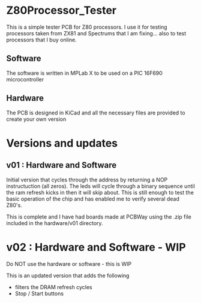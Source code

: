 # Z80Processor_Tester
This is a simple tester PCB for Z80 processors.  I use it for testing processors taken from ZX81 and Spectrums that I am fixing... also to test processors that I buy online.

## Software

The software is written in MPLab X to be used on a PIC 16F690 microcontroller

## Hardware

The PCB is designed in KiCad and all the necessary files are provided to create your own version

# Versions and updates

## v01 : Hardware and Software

Initial version that cycles through the address by returning a NOP instructuction (all zeros).  The leds will cycle through a binary sequence until the ram refresh kicks
in then it will skip about.  This is still enough to test the basic operation of the chip and has enabled me to verify several dead Z80's.

This is complete and I have had boards made at PCBWay using the .zip file included in the hardware/v01 directory.

# v02 : Hardware and Software - WIP

Do NOT use the hardware or software - this is WIP

This is an updated version that adds the following
* filters the DRAM refresh cycles
* Stop / Start buttons

